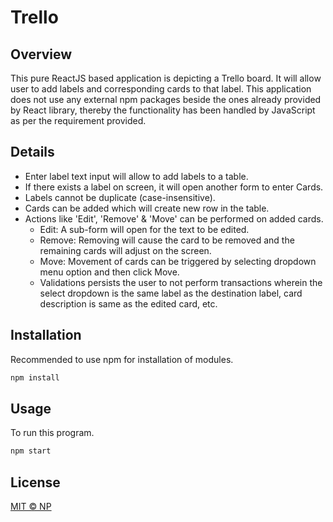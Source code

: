 # Trello

## Overview

This pure ReactJS based application is depicting a Trello board. It will allow user to add labels and corresponding cards to that label. This application does not use any external npm packages beside the ones already provided by React library, thereby the functionality has been handled by JavaScript as per the requirement provided.

## Details

- Enter label text input will allow to add labels to a table.
- If there exists a label on screen, it will open another form to enter Cards.
- Labels cannot be duplicate (case-insensitive).
- Cards can be added which will create new row in the table.
- Actions like 'Edit', 'Remove' & 'Move' can be performed on added cards.
  - Edit: A sub-form will open for the text to be edited.
  - Remove: Removing will cause the card to be removed and the remaining cards will adjust on the screen.
  - Move: Movement of cards can be triggered by selecting dropdown menu option and then click Move.
  - Validations persists the user to not perform transactions wherein the select dropdown is the same label as the destination label, card description is same as the edited card, etc.

## Installation

Recommended to use npm for installation of modules.

```bash
npm install
```

## Usage

To run this program.

```python
npm start
```

## License

[MIT © NP](https://github.com/Nitin3021)
